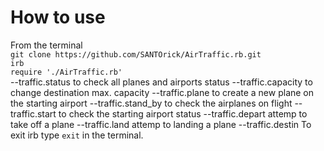  How to use
 ===========    
From the terminal  
`git clone https://github.com/SANTOrick/AirTraffic.rb.git`  
`irb`  
`require './AirTraffic.rb'`<br>
       --traffic.status to check all planes and airports status
        --traffic.capacity to change destination max. capacity
        --traffic.plane to create a new plane on the starting airport
        --traffic.stand_by to check the airplanes on flight
        --traffic.start to check the starting airport status
        --traffic.depart attemp to take off a plane
        --traffic.land attemp to landing a plane
        --traffic.destin
To exit irb type `exit` in the terminal.  

